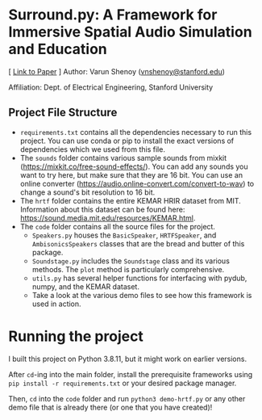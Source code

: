 # Surround.py: A Framework for Immersive Spatial Audio Simulation and Education

[ [Link to Paper](https://drive.google.com/file/d/1OJ-hxY4pB_YSWVjqa-5KIeeadIcZRsNg/view) ]
Author: Varun Shenoy (vnshenoy@stanford.edu)

Affiliation: Dept. of Electrical Engineering, Stanford University

## Project File Structure

- `requirements.txt` contains all the dependencies necessary to run this project. You can use conda or pip to install the exact versions of dependencies which we used from this file.
- The `sounds` folder contains various sample sounds from mixkit (https://mixkit.co/free-sound-effects/). You can add any sounds you want to try here, but make sure that they are 16 bit. You can use an online converter (https://audio.online-convert.com/convert-to-wav) to change a sound's bit resolution to 16 bit.
- The `hrtf` folder contains the entire KEMAR HRIR dataset from MIT. Information about this dataset can be found here: https://sound.media.mit.edu/resources/KEMAR.html.
- The `code` folder contains all the source files for the project.
    - `Speakers.py` houses the `BasicSpeaker`, `HRTFSpeaker`, and `AmbisonicsSpeakers` classes that are the bread and butter of this package.
    - `Soundstage.py` includes the `Soundstage` class and its various methods. The `plot` method is particularly comprehensive.
    - `utils.py` has several helper functions for interfacing with pydub, numpy, and the KEMAR dataset.
    - Take a look at the various demo files to see how this framework is used in action.

# Running the project

I built this project on Python 3.8.11, but it might work on earlier versions.

After `cd`-ing into the main folder, install the prerequisite frameworks using `pip install -r requirements.txt` or your desired package manager.

Then, `cd` into the `code` folder and run `python3 demo-hrtf.py` or any other demo file that is already there (or one that you have created)!
